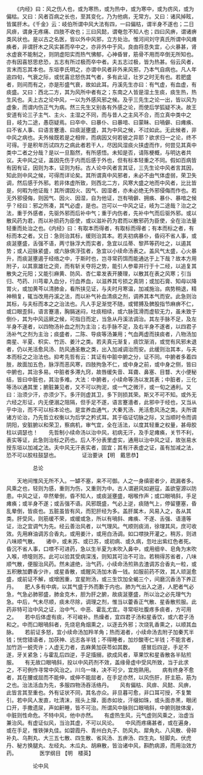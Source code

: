 <!-- { "loadSidebar": true } -->
　　《内经》曰：风之伤人也，或为寒热，或为热中，或为寒中，或为疠风，或为偏枯。又曰：风者百病之长也，至其变化，乃为他病，无常方。又曰：诸风掉眩，皆属肝木。《千金》云：岐伯所谓中风大法有四，一曰偏枯，谓半身不遂也；二日风痱，谓身无疼痛、四肢不收也；三曰风懿，谓奄忽不知人也；四曰风痹，谓诸痹类风状也。是以古之名医，皆以外中风邪，立方处治。惟河间刘守真氏所谓中风瘫痪者，非谓肝木之风实甚而卒中之，亦非外中于风，良由将息失宜，心火暴甚，肾水虚衰不能制之，则阴虚阳实而热气怫郁，心神昏冒，筋骨不用而卒倒无所知也。亦有因喜怒思悲恐，五志有所过极而卒中者。夫五志过极，皆为热甚。俗云风者，言末而忘其本也。东垣李氏明之，亦谓中风者非外来风邪，乃本气自病也。凡人年逾四旬，气衰之际，或忧喜忿怒伤其气者，多有此证，壮岁之时无有也。若肥盛者，则间而有之，亦是形盛气衰，故如此耳。丹溪先生亦曰：有气虚，有血虚，有痰盛。又曰：西北二方，其为风所中者有之；东南之人皆是湿土生痰，痰生热，热生风也。夫上古之论中风，一以为外感风邪之候。及乎三先生之论一出，皆以风为虚象，而谓内伤正气为病。然三先生又别各有外感之论，而使后学狐疑不决。故王安道有论三子主气、主火、主湿之不同，而与昔人之主风不合，而立真中类中之目，岐为二途，愚窃疑焉。曰卒中、曰暴仆、曰暴喑、曰蒙眛、曰喎僻、曰瘫痪、曰不省人事、曰语言蹇濇、曰痰涎壅盛，其为中风之候，不过如此。无此候者，非中风之病也。夫外候既若是之相侔，而病因又何若彼之异耶？欲求归一之论，终不可得。于是积年历试四方之病此者若干人，尽因风湿痰火挟虚而作，何尝见其真中类中二者之分哉？是以一旦豁然，有所感悟。未知是否，请陈梗概，与明达者共议。夫中风之证，盖因先伤于内而后感于外也，但有标本轻重之不同。假如百病皆有因有证，因则为本，证则为标。古人论中风者言其证，三先生论中风者言其因，知此则中风之候，可得而详论矣。其所谓真中风邪者，未必不由气体虚弱，荣卫失调，然后感于外邪。若非体虚所致，则西北二方，风寒大盛之地而中风者，比比皆是，何暇为他证哉！其所谓因火、因气、因湿者，亦未必绝无外邪侵侮而作也。若无外邪侵侮，则因气、因火、因湿，自为他证，岂有喎僻、拥痪、暴仆、暴喑之候乎？经曰：邪之所凑，其气必虚，是也。岂可以一中风之证，岐为二途哉？治之之法，重于外感者，先驱外邪而后补中气；重于内伤者，先补中气而后驱外邪。或以散风药为君，而以补损药为臣使，或以滋补药为君而以散邪药为臣使，全在治法量轻重而处治之也。《内经》曰：有取本而得者，有取标而得者；有本而标之者，有标而本之者。又日：急则治其标，缓则治其本。若夫初病暴仆，昏闷不省人事，或痰涎壅盛，舌强不语，两寸脉浮大而实者，急宜以瓜蒂、黎芦等药吐之，以遏其势；或人迎脉紧盛，或六脉俱浮弦者，急宜以小续命汤表之。盖风气太盛，心火暴升，而痰涎壅遏于经络之中，于斯时也，岂寻常药饵而能通达于上下哉？故本方用附子，以其禀雄壮之资，而有斩关夺将之势，能引人参辈并行于十二经，以追复其散失之元阳；又能引麻黄、防风、杏仁辈发表开腠理，以散其在表之风寒；引当归、芍药、川芎辈入血分，行血养血，以滋养其亏损之真阴；或加石膏、知母以降胃火，或加黄芩以清肺金，看所挟见证，与夫时月寒温，加减施治。病势稍退，精神稍复，辄当改用丹溪之法，而以补气补血清痰之剂，调养其本气而安。此急则治其标，与夫标而本之之治法也。凡人手足渐觉不随，或臂膊及髀股指节麻痹不仁，或口眼歪斜，语言蹇濇，胸膈迷闷，吐痰相续，或六脉弦滑而虚软无力，虽未致于倒仆，其为中风运厥之候，可指日而定，当急从丹溪法调治。其左手脉不足，及左半身不遂者，以四物汤补血之剂为主治；右手脉不足，及右半身不遂者，以四君子汤补气之剂为主治；痰盛者，二陈、导痰等汤兼用；气血两虚而挟痰者，八物汤加南星、半夏、枳实、竹沥、姜汁之类。若夫真元渐复，痰饮渐消，或觉有风邪未退者，仍以羌活愈风汤、防风通圣散之类，出入加减调治而安。此缓则治其本，与夫本而标之之治法也。抑考先哲有云：其证有中脏中腑之分，证不同。中腑者多着四肢，故面加五色，脉浮而恶风寒，四肢拘急不仁，或中身之前，或中身之侧，皆曰中腑也，其治多易。中脏者多滞九窍，故唇缓失音、耳聋、鼻塞、目瞀、大小便秘结，皆曰中脏也，其治多难。大法：中腑者，小续命等汤以发其表；中脏者，三化等汤以通其里；腑脏兼见者，又不可以拘泥，或一气之微汗，或一旬之通利。又曰：治须少汗，亦须少下。多汗则虚其卫，多下则损其荣。斯又不可不知。或外无六经之形证，内无便溺之阻隔，但手足不遂，语言蹇濇者，此邪中于经也，又当从乎中治，而不可以标本论也。是宜养血通气，大秦艽汤、羌活愈风汤之类。夫所谓诸方论治，乃先哲立权衡以为后学之矜式耳。其于临证切脉之际，又当顺时令而调阴阳，安脏腑以和荣卫，察病机，审气宜，全在活法，以度其轻重之权量，甚毋胶柱以调瑟也！　　先哲制小续命汤以治中风，初病无汗，及手足瘫痪，关节不利，表实等证，此急则治标之药也。后人不分表里虚实，通用以治中风之证，故张易水授东垣以加减之法。夫中风无汗表实者，固宜；其有汗表虚之证，虽有加减之法，恐不可以胶柱鼓瑟也。
　　　　证治要诀 【明　戴思恭】

　　　　　总论

　　天地间惟风无所不入。一罅不塞，来不可御。人之一身缜密者少，疏漏者多。风乘之也，轻则为感，重则为伤，又重则为中。古人谓避风如避寇，盖欲窒源以防患。中风之证，卒然晕倒，昏不知人，或痰涎壅盛，咽喉作声；或口眼喎斜，手足瘫痪；或半身不遂；或舌强不语。风邪既盛，气必上逆，痰随气上，停留壅塞，昏乱晕倒，皆痰也。五脏虽皆有风，而犯肝经为多。盖肝属木，风易入之，各从其类。肝受风，则筋缓不荣，或缓或急，所以有喎斜、瘫痪、不遂、舌强、语濇等证，治之宜调气为先。经云善治风者，以气理风。气顺则痰消，徐理其风，庶可收效。先用麻油调苏合香丸，或用姜汁，或用白汤调。如口噤抉开灌之。稍苏，则进八味顺气散。　　诸中，或未苏、或已苏，或初病、或久病，忽吐出紫红色者死。昏沉不省人事，口噤不可进药，急以生半夏为末吹入鼻中，或用细辛、皂角为末吹入喉，喷嚏则苏。此可以验其受病深浅，则知其可治不可治。若稍得苏省者，八味顺气散，便服治风药。然未遽绝，治气药，小续命汤煎熟去渣调苏合香丸一粒，或五积散加麝香少许，或星香散，或醒风汤加木香一钱。如服前药不效，其人顽涎愈盛，或前证不解，或增困重，宜星附汤，或三生饮加全蝎三个，间磨沉香汤下养正丹。　　肥人多有中病，以其气盛于外而歉于内也。肺为气出入之道，人肥者气必急，气急必肺邪盛，肺金克木，胆为肝之腑，故痰涎壅盛，所以治之必先理气为急。中后，气未尽顺，痰未尽除，调理之剂，惟当以藿香正气散、星香散煎服。此药非特可治中风之证，治中气、中恶、霍乱尤宜。寻常呕吐腹疼多痰者，方可用之。　　若中后体虚有痰，不可峻补。热燥者，宜四君子汤和星香饮，或六君子汤和之。中而口眼喎斜者，先烧皂角烟熏之，以逐去外邪；次烧乳香熏之，以顺其血脉。　　若前证多怒，宜小续命汤加羚羊角；热而渴者，小续命汤去附子加秦艽半钱；恍惚错语者，加茯神、远志各半钱；不得睡者，加炒酸枣仁半钱；不能言者，加竹沥一蜕壳许；人虚无力者，去麻黄加茯苓如其数。　　感冒后四逆，手足不遂，牙关紧急；与霍乱后四逆，手足搐搦，欲成风者，草果饮和星香散各半贴煎服。　　有无故口眼喎斜，投以中风药剂不效，盖缘骨虚中受风所致，当于此求之，不可例作寻常中风治之。川乌一味，决不可少，宜炮熟用。　　病有终身不愈者，其在腰或屈而不能伸，或伸不能屈者，在手足亦然，以风伤肝，肝主筋，筋为之也。治法活血为先，多服四物汤吞活络丹。　　风有偏枯、风痱、风懿、风痹，此皆言其至重也。外有证状不同，其名亦众。非旦暮可愈，非口耳可授，不复繁引。若中风人发直，吐清沫，摇头上撺，面赤如妆，汗缀如珠，或头面赤黑，眼闭口开，手撒遗尿，声如鼾睡，皆不可治。所谓风中脉则口眼喎斜，中腑则肢体废，中脏则性命危。不特中风，他中亦然。　　有虚热生风，元气虚则风乘之，治虚当兼治风。有虚证似风，当治其虚，不可以风论。　　中风而疼痛甚者，或在遍身，或在手足，惟铁弹丸佳。如碧霞丹、青州白丸子、防风丸、犀角丸、八风散、骨碎补丸、乌荆丸、大三五七散、四生散、省风汤、五痹汤、四生丸、轻脚丸、伏虎丹、秘方换腿丸、左经丸、木瓜丸、胡麻散，皆治诸中风，斟酌病源，而用治效方药。
　　　　医学纲目 【明　楼英】

　　　　　论中风

